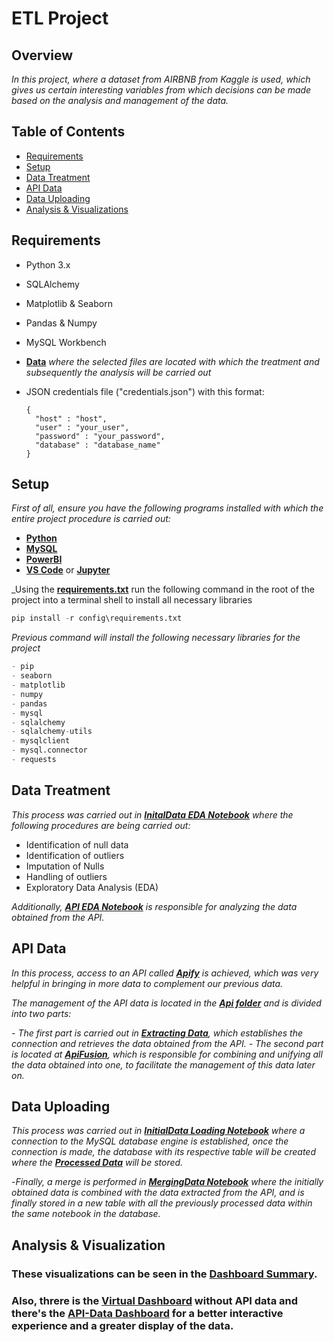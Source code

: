 # ETL Project #
## Overview ##
_In this project, where a dataset from AIRBNB from Kaggle is used, 
which gives us certain interesting variables from which decisions can be made based on the analysis and management of the data._

## Table of Contents ##
- [Requirements](#requirements)
- [Setup](#setup)
- [Data Treatment](#data-treatment)
- [API Data](#API-data) 
- [Data Uploading](#data-uploading)
- [Analysis & Visualizations](#analysis-visualizations)

## Requirements <a name="requirements"></a> ##
- Python 3.x
- SQLAlchemy
- Matplotlib & Seaborn
- Pandas & Numpy
- MySQL Workbench
- **[Data](https://github.com/RJuanJo/etl-project/tree/main/data)**
_where the selected files are located with which the treatment and subsequently the analysis will be carried out_
- JSON credentials file ("credentials.json") with this format:
  
  ```
  {   
    "host" : "host",
    "user" : "your_user",
    "password" : "your_password",
    "database" : "database_name"
  }
  ``` 
## Setup <a name="setup"></a> ##
_First of all, 
ensure you have the following programs installed with which the entire project procedure is carried out:_

   - **[Python](https://www.python.org)**
   - **[MySQL](https://www.mysql.com/downloads/)**
   - **[PowerBI](https://powerbi.microsoft.com/es-es/downloads/)**
   - **[VS Code](https://code.visualstudio.com/download)** or **[Jupyter](https://jupyter.org/install)**

_Using the **[requirements.txt](https://github.com/RJuanJo/etl-project/blob/main/config/requirements.txt)**
run the following command in the root of the project into a terminal shell to install all necessary libraries

```python
pip install -r config\requirements.txt
```
_Previous command will install the following necessary libraries for the project_

```python
- pip
- seaborn
- matplotlib
- numpy
- pandas
- mysql
- sqlalchemy
- sqlalchemy-utils
- mysqlclient
- mysql.connector
- requests
```
## Data Treatment <a name="data-treatment"></a> ##
 
 _This process was carried out in **[InitalData EDA Notebook](https://github.com/RJuanJo/etl-project/blob/main/notebooks/project_eda.ipynb)** where the following procedures are being carried out:_

- Identification of null data
- Identification of outliers
- Imputation of Nulls
- Handling of outliers
- Exploratory Data Analysis (EDA)

_Additionally, **[API EDA Notebook](https://github.com/RJuanJo/etl-project/blob/main/notebooks/edaapi.ipynb)** is responsible for analyzing the data obtained from the API._

## API Data <a name="api-data"></a> ##

_In this process, access to an API called **[Apify](https://apify.com/?fpr=i6ouv&gad_source=1&gclid=CjwKCAjwrIixBhBbEiwACEqDJbE9W4hFRbrlWXlb9IpnMuG9xc3Cl0e_F5o-vh5WW26-PH7cRg3LDxoCx3wQAvD_BwE)** is achieved, which was very helpful in bringing in more data to complement our previous data._ 

_The management of the API data is located in the **[Api folder](https://github.com/RJuanJo/etl-project/tree/main/Api)** and is divided into two parts:_

_- The first part is carried out in **[Extracting Data](https://github.com/RJuanJo/etl-project/blob/main/Api/Apiextraction.py)**, which establishes the connection and retrieves the data obtained from the API._
_- The second part is located at **[ApiFusion](https://github.com/RJuanJo/etl-project/blob/main/Api/ApiFusion.py)**, which is responsible for combining and unifying all the data obtained into one, to facilitate the management of this data later on._

## Data Uploading <a name="data-uploading"></a> ##

 _This process was carried out in **[InitialData Loading Notebook](https://github.com/RJuanJo/etl-project/blob/main/notebooks/conection.ipynb)** where a connection to the MySQL database engine is established, 
 once the connection is made, the database with its respective table will be created where the 
 **[Processed Data](https://github.com/RJuanJo/etl-project/tree/main/data/processed_data/clean_data.csv)** will be stored._

-_Finally, a merge is performed in **[MergingData Notebook](https://github.com/RJuanJo/etl-project/blob/main/notebooks/merge_data.ipynb)** where the initially obtained data is combined with the data extracted from the API, and is finally stored in a new table with all the previously processed data within the same notebook in the database._

## Analysis & Visualization <a name="analysis-visualizations"></a> ###

### These visualizations can be seen in the **[Dashboard Summary](https://github.com/RJuanJo/etl-project/blob/main/data/documentation/ProJectDB.pdf)**.
### Also, threre is the **[Virtual Dashboard](https://app.powerbi.com/view?r=eyJrIjoiODRkOTQxZWYtNTAxOC00OTMyLWJjMGUtNzVjODFmYzNjNGY0IiwidCI6IjY5M2NiZWEwLTRlZjktNDI1NC04OTc3LTc2ZTA1Y2I1ZjU1NiIsImMiOjR9)** without API data and there's the **[API-Data Dashboard](https://app.powerbi.com/view?r=eyJrIjoiNDBiOGI4ZjktMTA0ZC00MmNiLWE4YjYtMTJhZjYzZDIxNWEyIiwidCI6IjY5M2NiZWEwLTRlZjktNDI1NC04OTc3LTc2ZTA1Y2I1ZjU1NiIsImMiOjR9)** for a better interactive experience and a greater display of the data.
